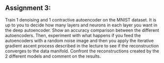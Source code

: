 ## Assignment 3:
Train 1 denoising and 1 contractive autoencoder on the MNIST dataset. It is up to you to decide how many layers and neurons in each layer you want in the deep autoencoder. Show an accuracy comparison between the different autoencoders.
Then, experiment with what happens if you feed the autoencoders with a random noise image and then you apply the iterative gradient ascent process described in the lecture to see if the reconstruction converges to the data manifold. Confront the reconstructions created by the 2 different models and comment on the results.
